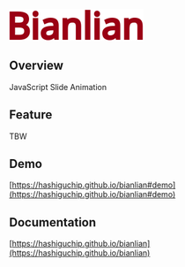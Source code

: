 ![Bianlian](docs/src/img/readme_title.svg 'Bianlian')

## Overview

JavaScript Slide Animation

## Feature

TBW

## Demo

[https://hashiguchip.github.io/bianlian#demo](https://hashiguchip.github.io/bianlian#demo)

## Documentation

[https://hashiguchip.github.io/bianlian](https://hashiguchip.github.io/bianlian)
